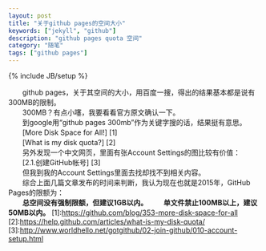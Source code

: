 ```yaml
---
layout: post
title: "关于github pages的空间大小"
keywords: ["jekyll", "github"]
description: "github pages quota 空间"
category: "随笔"
tags: ["github pages"]
---
```

{% include JB/setup %}

　　github pages，关于其空间的大小，用百度一搜，得出的结果基本都是说有300MB的限制。  
　　300MB？有点小噻，我要看看官方原文确认一下。  
　　到google用“github pages 300mb”作为关键字搜的话，结果挺有意思。  
　　[More Disk Space for All!] [1]  
　　[What is my disk quota?] [2]  
　　另外发现一个中文网页，里面有张Account Settings的图比较有价值：  
　　[2.1.创建GitHub帐号] [3]  
　　但我到我的Account Settings里面去找却找不到相关内容。  
　　综合上面几篇文章发布的时间来判断，我认为现在也就是2015年，GitHub Pages的限额为：  
　　**总空间没有强制限额，但建议1GB以内。**
　　**单文件禁止100MB以上，建议50MB以内。**
  [1]:https://github.com/blog/353-more-disk-space-for-all
  [2]:https://help.github.com/articles/what-is-my-disk-quota/
  [3]:http://www.worldhello.net/gotgithub/02-join-github/010-account-setup.html